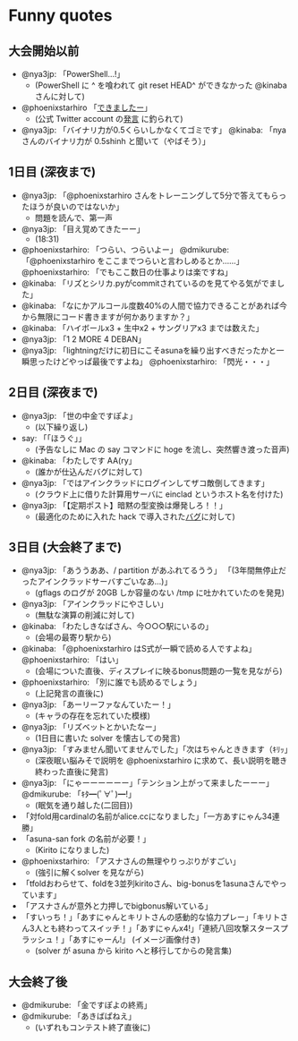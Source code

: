 Funny quotes
============

大会開始以前
------------
- @nya3jp: 「PowerShell...!」
    - (PowerShell に ^ を喰われて git reset HEAD^ ができなかった @kinaba さんに対して)
- @phoenixstarhiro 「[できましたー](https://twitter.com/phoenixstarhiro/status/364772371170750464/photo/1)」
    - (公式 Twitter account の[発言](https://twitter.com/ICFPContest2013/status/363416341778145282) に釣られて)
- @nya3jp: 「バイナリ力が0.5くらいしかなくてゴミです」 @kinaba: 「nyaさんのバイナリ力が 0.5shinh と聞いて（やばそう）」

1日目 (深夜まで)
-----------------
- @nya3jp: 「@phoenixstarhiro さんをトレーニングして5分で答えてもらったほうが良いのではないか」
    - 問題を読んで、第一声
- @nya3jp: 「目え覚めてきたーー」
    - (18:31)
- @phoenixstarhiro: 「つらい、つらいよー」 @dmikurube: 「@phoenixstarhiro をここまでつらいと言わしめるとか……」 @phoenixstarhiro: 「でもここ数日の仕事よりは楽ですね」
- @kinaba: 「リズとシリカ.pyがcommitされているのを見てやる気がでました」
- @kinaba: 「なにかアルコール度数40%の人間で協力できることがあれば今から無限にコード書きますが何かありますか？」
- @kinaba: 「ハイボールx3 + 生中x2 + サングリアx3 までは数えた」
- @nya3jp: 「1 2 MORE 4 DEBAN」
- @nya3jp: 「lightningだけに初日にこそasunaを繰り出すべきだったかと一瞬思ったけどやっぱ最後ですよね」 @phoenixstarhiro: 「閃光・・・」

2日目 (深夜まで)
-----------------
- @nya3jp: 「世の中金ですぽよ」
    - (以下繰り返し)
- say: 「「ほうぐ」」
    - (予告なしに Mac の say コマンドに hoge を流し、突然響き渡った音声)
- @kinaba: 「わたしです AA(ry」
    - (誰かが仕込んだバグに対して)
- @nya3jp: 「ではアインクラッドにログインしてザコ敵倒してきます」
    - (クラウド上に借りた計算用サーバに einclad というホスト名を付けた)
- @nya3jp: 「【定期ポスト】暗黙の型変換は爆発しろ！！」
    - (最適化のために入れた hack で導入された[バグ](https://github.com/NekoSamaDuce/icfpc2013/commit/49ac66630723fc48425a3ddeb08c5eb76d9d6f16)に対して)

3日目 (大会終了まで)
--------------------
- @nya3jp: 「あううああ、/ partition があふれてるうう」 「(3年間無停止だったアインクラッドサーバすごいなあ...)」
    - (gflags のログが 20GB しか容量のない /tmp に吐かれていたのを発見)
- @nya3jp: 「アインクラッドにやさしい」
    - (無駄な演算の削減に対して)
- @kinaba: 「わたしきなばさん、今○○○駅にいるの」
    - (会場の最寄り駅から)
- @kinaba: 「@phoenixstarhiro はS式が一瞬で読める人ですよね」 @phoenixstarhiro: 「はい」
    - (会場についた直後、ディスプレイに映るbonus問題の一覧を見ながら)
- @phoenixstarhiro: 「別に誰でも読めるでしょう」
    - (上記発言の直後に)
- @nya3jp: 「あーリーファなんていたー！」
    - (キャラの存在を忘れていた模様)
- @nya3jp: 「リズベットとかいたなー」
    - (1日目に書いた solver を懐古しての発言)
- @nya3jp: 「すみません聞いてませんでした」「次はちゃんとききます（ｷﾘｯ」
    - (深夜眠い脳みそで説明を @phoenixstarhiro に求めて、長い説明を聴き終わった直後に発言)
- @nya3jp: 「にゃーーーーーー」「テンション上がって来ましたーーー」 @dmikurube: 「ｷﾀ━(ﾟ∀ﾟ)━!」
    - (眠気を通り越した(二回目))
- 「対fold用cardinalの名前がalice.ccになりました」「一方あすにゃん34連勝」
- 「asuna-san fork の名前が必要！」
    - (Kirito になりました)
- @phoenixstarhiro: 「アスナさんの無理やりっぷりがすごい」
    - (強引に解くsolver を見ながら)
- 「tfoldおわらせて、foldを3並列kiritoさん、big-bonusを1asunaさんでやっています」
- 「アスナさんが意外と力押しでbigbonus解いている」
- 「すいっち！」「あすにゃんとキリトさんの感動的な協力プレー」「キリトさん3人とも終わってスイッチ！」「あすにゃんx4!」「連続八回攻撃スタースプラッシュ！」「あすにゃーん!」 (イメージ画像付き)
    - (solver が asuna から kirito へと移行してからの発言集)

大会終了後
----------
- @dmikurube: 「金ですぽよの終焉」
- @dmikurube: 「あきばぱねえ」
    - (いずれもコンテスト終了直後に)
